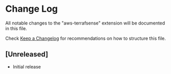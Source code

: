 # Change Log

All notable changes to the "aws-terrafsense" extension will be documented in this file.

Check [Keep a Changelog](http://keepachangelog.com/) for recommendations on how to structure this file.

## [Unreleased]

- Initial release